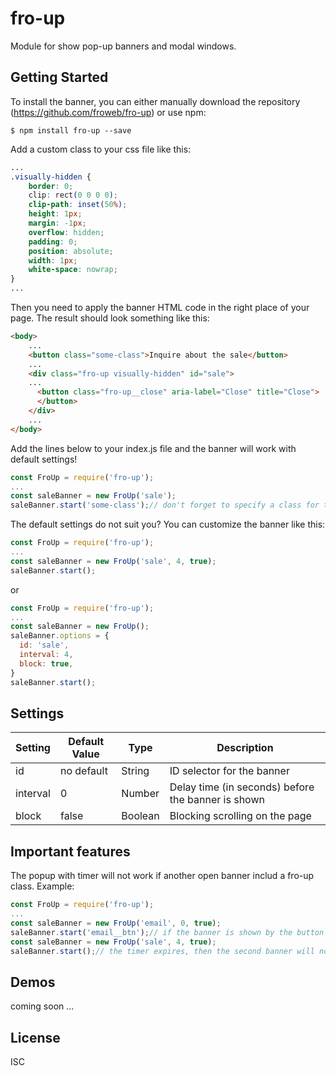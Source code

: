 # fro-up

Module for show pop-up banners and modal windows.

## Getting Started

To install the banner, you can either manually download the repository (https://github.com/froweb/fro-up) or use npm:

```
$ npm install fro-up --save
```

Add a custom class to your css file like this:

```css
...
.visually-hidden {
	border: 0;
	clip: rect(0 0 0 0);
	clip-path: inset(50%);
	height: 1px;
	margin: -1px;
	overflow: hidden;
	padding: 0;
	position: absolute;
	width: 1px;
	white-space: nowrap;
}
...
```

Then you need to apply the banner HTML code in the right place of your page. The result should look something like this:

```html
<body>
	...
	<button class="some-class">Inquire about the sale</button>
	...
	<div class="fro-up visually-hidden" id="sale">
	...
	  <button class="fro-up__close" aria-label="Close" title="Close">
	  </button>
	</div>
	...
</body>
```

Add the lines below to your index.js file and the banner will work with default settings!

```js
const FroUp = require('fro-up');
...
const saleBanner = new FroUp('sale');
saleBanner.start('some-class');// don't forget to specify a class for the show button
```

The default settings do not suit you? You can customize the banner like this:

```js
const FroUp = require('fro-up');
...
const saleBanner = new FroUp('sale', 4, true);
saleBanner.start();
```

or

```js
const FroUp = require('fro-up');
...
const saleBanner = new FroUp();
saleBanner.options = {
  id: 'sale',
  interval: 4,
  block: true,
}
saleBanner.start();
```

## Settings

|Setting|Default Value|Type|Description|
|---|---|---|---|
|id|no default|String|ID selector for the banner|
|interval|0|Number|Delay time (in seconds) before the banner is shown|
|block|false|Boolean|Blocking scrolling on the page|

## Important features

The popup with timer will not work if another open banner includ a fro-up class.
Example:

```js
const FroUp = require('fro-up');
...
const saleBanner = new FroUp('email', 0, true);
saleBanner.start('email__btn');// if the banner is shown by the button
const saleBanner = new FroUp('sale', 4, true);
saleBanner.start();// the timer expires, then the second banner will not be shown
```

## Demos

coming soon ...

## License

ISC

